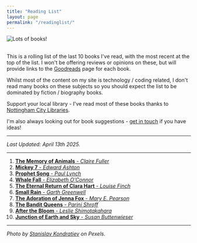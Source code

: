 ```yaml
---
title: "Reading List"
layout: page
permalink: "/readinglist/"
---
```

<div class="container">
    <div class="row">
        <div class="col-md-12">
            <img src="{{site.baseurl}}/assets/images/readinglistbanner.jpg" class="img-fluid" alt="Lots of books!">
        </div>
    </div>
    <div class="row">
        <div class="col-md-12">
            <br/>
            <p>This is a rolling list of the last 10 books I've read, with the most recent at the top of the list.  I won't be offering reviews or opinions on these, but will provide links to the <a href="https://www.goodreads.com/" target="_blank">Goodreads</a> page for each book.</p>
            <p>Whilst most of the content on my site is technology / coding related, I don't read many books on these subjects so you should expect the list to be dominated by fiction / biography books.</p>
            <p>Support your local library - I've read most of these books thanks to <a href="https://www.nottinghamcitylibraries.co.uk/" target="_blank">Nottingham City Libraries</a>.</p>
            <p>I'm also always looking out for book suggestions - <a href="/contact">get in touch</a> if you have ideas!</p>
            <hr/>
            <p><i>Last Updated: April 13th 2025.</i></p>
            <hr/>
            <ol>
              <li><a href="https://www.goodreads.com/book/show/62972519-the-memory-of-animals" target="_blank"><b>The Memory of Animals</b> - <i>Claire Fuller</i></a></li> 
              <li><a href="https://www.goodreads.com/book/show/57693457-mickey7" target="_blank"><b>Mickey 7</b> - <i>Edward Ashton</i></a></li> 
              <li><a href="https://www.goodreads.com/book/show/158875813-prophet-song" target="_blank"><b>Prophet Song</b> - <i>Paul Lynch</i></a></li> 
              <li><a href="https://www.goodreads.com/book/show/195888522-whale-fall" target="_blank"><b>Whale Fall</b> - <i>Elizabeth O'Connor</i></a></li> 
              <li><a href="https://www.goodreads.com/book/show/61255214-the-eternal-return-of-clara-hart" target="_blank"><b>The Eternal Return of Clara Hart</b> - <i>Louise Finch</i></a></li>  
              <li><a href="https://www.goodreads.com/book/show/205363938-small-rain" target="_blank"><b>Small Rain</b> - <i>Garth Greenwell</i></a></li>           
              <li><a href="https://www.goodreads.com/book/show/1902241.The_Adoration_of_Jenna_Fox" target="_blank"><b>The Adoration of Jenna Fox</b> - <i>Mary E. Pearson</i></a></li>   
              <li><a href="https://www.goodreads.com/book/show/61065982-the-bandit-queens" target="_blank"><b>The Bandit Queens</b> - <i>Parini Shroff</i></a></li>   
              <li><a href="https://www.goodreads.com/book/show/30239581-after-the-bloom" target="_blank"><b>After the Bloom</b> - <i>Leslie Shimotakahara</i></a></li>  
              <li><a href="https://www.goodreads.com/book/show/202569615-junction-of-earth-and-sky" target="_blank"><b>Junction of Earth and Sky</b> - <i>Susan Buttenwieser</i></a></li>  
            </ol>
            <hr/>
            <p><i>Photo by <a href="https://www.pexels.com/photo/books-on-wooden-shelves-inside-library-2908984/" target="_blank">Stanislav Kondratiev</a> on Pexels.</i></p>
         </div>
   </div>
</div>
